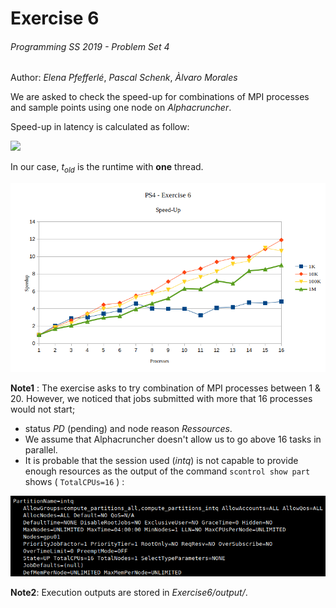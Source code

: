 # Exercise 6  
######  Programming SS 2019 - Problem Set 4
Author: *Elena Pfefferlé*, *Pascal Schenk*, *Àlvaro Morales*

We are asked to check the speed-up for combinations of MPI processes and sample points using one node on *Alphacruncher*.

Speed-up in latency is calculated as follow:

<img src="https://latex.codecogs.com/svg.latex?\Large&space;S=\frac{t_{old}}{t_{new}}"/>

In our case, *t<sub>old</sub>* is the runtime with **one** thread.

![alt text](speed-up.png)

**Note1** : The exercise asks to try combination of MPI processes between 1 & 20. However, we noticed that jobs submitted with more that 16 processes would not start;
- status *PD* (pending) and node reason *Ressources*.
- We assume that Alphacruncher doesn't allow us to go above 16 tasks in parallel.
- It is probable that the session used (*intq*) is not capable to provide enough resources as the output of the command `scontrol show part` shows ( `TotalCPUs=16` ) :

![alt text](intq.png)

**Note2**: Execution outputs are stored in *Exercise6/output/*.
